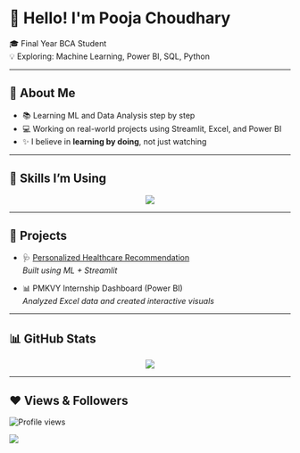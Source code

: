 # 👋 Hello! I'm Pooja Choudhary

🎓 Final Year BCA Student  
💡 Exploring: Machine Learning, Power BI, SQL, Python

---

## 📌 About Me

- 📚 Learning ML and Data Analysis step by step  
- 💻 Working on real-world projects using Streamlit, Excel, and Power BI  
- ✨ I believe in **learning by doing**, not just watching

---

## 🧠 Skills I’m Using

<p align="center">
  <img src="https://skillicons.dev/icons?i=python,sklearn,pandas,sql,powerbi,github" />
</p>

---

## 📁 Projects

- 🩺 [Personalized Healthcare Recommendation](https://github.com/PoojaChoudhary-01/personalized-healthcare-recommendation)  
  *Built using ML + Streamlit*

- 📊 PMKVY Internship Dashboard (Power BI)  
  *Analyzed Excel data and created interactive visuals*

---

## 📊 GitHub Stats

<p align="center">
  <img src="https://github-readme-stats.vercel.app/api?username=PoojaChoudhary-01&show_icons=true&theme=radical" />
</p>

---

## ❤ Views & Followers

![Profile views](https://komarev.com/ghpvc/?username=PoojaChoudhary-01)

<a href="https://github.com/PoojaChoudhary-01?tab=followers">
  <img src="https://img.shields.io/github/followers/PoojaChoudhary-01?label=Followers&style=social" />
</a>



